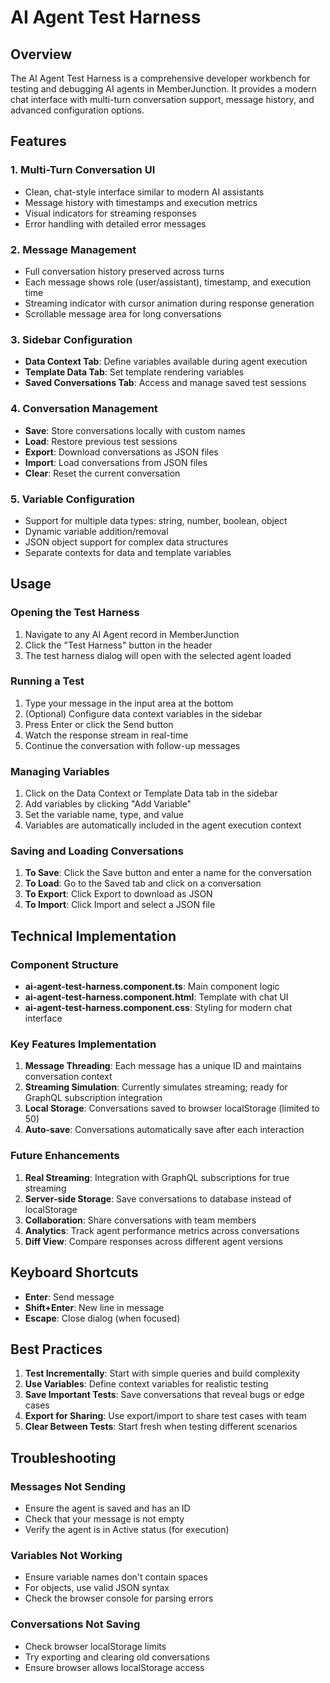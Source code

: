 # AI Agent Test Harness

## Overview

The AI Agent Test Harness is a comprehensive developer workbench for testing and debugging AI agents in MemberJunction. It provides a modern chat interface with multi-turn conversation support, message history, and advanced configuration options.

## Features

### 1. Multi-Turn Conversation UI
- Clean, chat-style interface similar to modern AI assistants
- Message history with timestamps and execution metrics
- Visual indicators for streaming responses
- Error handling with detailed error messages

### 2. Message Management
- Full conversation history preserved across turns
- Each message shows role (user/assistant), timestamp, and execution time
- Streaming indicator with cursor animation during response generation
- Scrollable message area for long conversations

### 3. Sidebar Configuration
- **Data Context Tab**: Define variables available during agent execution
- **Template Data Tab**: Set template rendering variables
- **Saved Conversations Tab**: Access and manage saved test sessions

### 4. Conversation Management
- **Save**: Store conversations locally with custom names
- **Load**: Restore previous test sessions
- **Export**: Download conversations as JSON files
- **Import**: Load conversations from JSON files
- **Clear**: Reset the current conversation

### 5. Variable Configuration
- Support for multiple data types: string, number, boolean, object
- Dynamic variable addition/removal
- JSON object support for complex data structures
- Separate contexts for data and template variables

## Usage

### Opening the Test Harness

1. Navigate to any AI Agent record in MemberJunction
2. Click the "Test Harness" button in the header
3. The test harness dialog will open with the selected agent loaded

### Running a Test

1. Type your message in the input area at the bottom
2. (Optional) Configure data context variables in the sidebar
3. Press Enter or click the Send button
4. Watch the response stream in real-time
5. Continue the conversation with follow-up messages

### Managing Variables

1. Click on the Data Context or Template Data tab in the sidebar
2. Add variables by clicking "Add Variable"
3. Set the variable name, type, and value
4. Variables are automatically included in the agent execution context

### Saving and Loading Conversations

1. **To Save**: Click the Save button and enter a name for the conversation
2. **To Load**: Go to the Saved tab and click on a conversation
3. **To Export**: Click Export to download as JSON
4. **To Import**: Click Import and select a JSON file

## Technical Implementation

### Component Structure

- **ai-agent-test-harness.component.ts**: Main component logic
- **ai-agent-test-harness.component.html**: Template with chat UI
- **ai-agent-test-harness.component.css**: Styling for modern chat interface

### Key Features Implementation

1. **Message Threading**: Each message has a unique ID and maintains conversation context
2. **Streaming Simulation**: Currently simulates streaming; ready for GraphQL subscription integration
3. **Local Storage**: Conversations saved to browser localStorage (limited to 50)
4. **Auto-save**: Conversations automatically save after each interaction

### Future Enhancements

1. **Real Streaming**: Integration with GraphQL subscriptions for true streaming
2. **Server-side Storage**: Save conversations to database instead of localStorage
3. **Collaboration**: Share conversations with team members
4. **Analytics**: Track agent performance metrics across conversations
5. **Diff View**: Compare responses across different agent versions

## Keyboard Shortcuts

- **Enter**: Send message
- **Shift+Enter**: New line in message
- **Escape**: Close dialog (when focused)

## Best Practices

1. **Test Incrementally**: Start with simple queries and build complexity
2. **Use Variables**: Define context variables for realistic testing
3. **Save Important Tests**: Save conversations that reveal bugs or edge cases
4. **Export for Sharing**: Use export/import to share test cases with team
5. **Clear Between Tests**: Start fresh when testing different scenarios

## Troubleshooting

### Messages Not Sending
- Ensure the agent is saved and has an ID
- Check that your message is not empty
- Verify the agent is in Active status (for execution)

### Variables Not Working
- Ensure variable names don't contain spaces
- For objects, use valid JSON syntax
- Check the browser console for parsing errors

### Conversations Not Saving
- Check browser localStorage limits
- Try exporting and clearing old conversations
- Ensure browser allows localStorage access